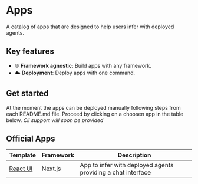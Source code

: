 # Apps

A catalog of apps that are designed to help users infer with deployed agents.

## Key features

- 🌐 **Framework agnostic**: Build apps with any framework.
- ☁️ **Deployment**: Deploy apps with one command.

## Get started

At the moment the apps can be deployed manually following steps from each README.md file. Proceed by clicking on a choosen app in the table below.
_Cli support will soon be provided_

## Official Apps

| Template                              | Framework | Description                                                  |
| ------------------------------------- | --------- | ------------------------------------------------------------ |
| [React UI](./nextjs-carbon-react-ui/) | Next.js   | App to infer with deployed agents providing a chat interface |
